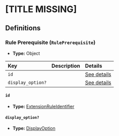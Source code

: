 # [TITLE MISSING]

## Definitions

### <a name="RulePrerequisite"></a> Rule Prerequisite (`RulePrerequisite`)

- **Type:** Object

Key | Description | Details
:-- | :-- | :--
`id` |  | <a href="#RulePrerequisite/id">See details</a>
`display_option?` |  | <a href="#RulePrerequisite/display_option">See details</a>

#### <a name="RulePrerequisite/id"></a> `id`

- **Type:** <a href="../../_Identifier.md#ExtensionRuleIdentifier">ExtensionRuleIdentifier</a>

#### <a name="RulePrerequisite/display_option"></a> `display_option?`

- **Type:** <a href="../DisplayOption.md#DisplayOption">DisplayOption</a>
